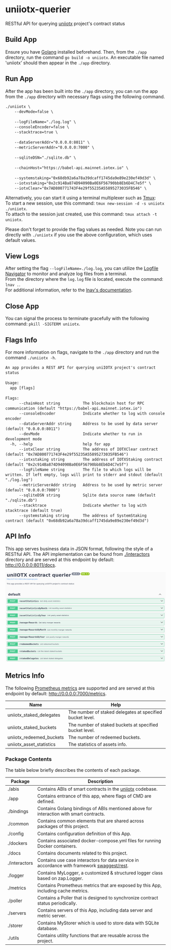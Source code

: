 # uniiotx-querier
RESTful API for querying [uniiotx](https://github.com/Bedrock-Technology/uniiotx) project's contract status

## Build App
Ensure you have [Golang](https://go.dev/) installed beforehand. Then, from the `./app` directory,
run the command `go build -o uniiotx`. An executable file named 'uniiotx' should then appear in the `./app` directory.

## Run App
After the app has been built into the `./app` directory,
you can run the app from the `./app` directory with necessary flags using the following command.

```
./uniiotx \
    --devMode=false \
    
    --logFileName="./log.log" \
    --consoleEncoder=false \
    --stacktrace=true \
    
    --dataServerAddr="0.0.0.0:8011" \
    --metricServerAddr="0.0.0.0:7000" \
    
    --sqliteDSN="./sqlite.db" \
        
    --chainHost="https://babel-api.mainnet.iotex.io" \
    
    --systemstaking="0x68db92a6a78a39dcaff1745da9e89e230ef49d3d" \
    --iotxstaking="0x2c914Ba874D94090Ba0E6F56790bb8Eb6D4C7e5f" \
    --iotxClear="0x7AD800771743F4e29f55235A55895273035FB546" \
```

Alternatively, you can start it using a terminal multiplexer such as [Tmux](https://github.com/tmux/tmux/wiki):  
To start a new session, use this command: `tmux new-session -d -s uniiotx ./uniiotx`.  
To attach to the session just created, use this command: `tmux attach -t uniiotx`.

Please don't forget to provide the flag values as needed. Note you can run directly with `./uniiotx` if you use the above configuration, which uses default values.

## View Logs
After setting the flag `--logFileName=./log.log`, you can utilize the [Logfile Navigator](https://lnav.org/) to monitor
and analyze log files from a terminal.   
From the directory where the `log.log` file is located, execute the command: `lnav .`.   
For additional information, refer to the [lnav's documentation](https://lnav.org/docs).

## Close App
You can signal the process to terminate gracefully with the following command: `pkill -SIGTERM uniiotx`.

## Flags Info
For more information on flags, navigate to the `./app` directory and run the command `./uniiotx -h`.

```
An app provides a REST API for querying uniIOTX project's contract status

Usage:
  app [flags]

Flags:
      --chainHost string          The blockchain host for RPC communication (default "https://babel-api.mainnet.iotex.io")
      --consoleEncoder            Indicate whether to log with console encoder
      --dataServerAddr string     Address to be used by data server (default "0.0.0.0:8011")
      --devMode                   Indicate whether to run in development mode
  -h, --help                      help for app
      --iotxClear string          The address of IOTXClear contract (default "0x7AD800771743F4e29f55235A55895273035FB546")
      --iotxstaking string        The address of IOTXStaking contract (default "0x2c914Ba874D94090Ba0E6F56790bb8Eb6D4C7e5f")
      --logFileName string        The file to which logs will be written. If left empty, logs will print to stderr and stdout (default "./log.log")
      --metricServerAddr string   Address to be used by metric server (default "0.0.0.0:7000")
      --sqliteDSN string          Sqlite data source name (default "./sqlite.db")
      --stacktrace                Indicate whether to log with stacktrace (default true)
      --systemstaking string      The address of SystemStaking contract (default "0x68db92a6a78a39dcaff1745da9e89e230ef49d3d")
```
## API Info
This app serves business data in JSON format, following the style of a RESTful API.
The API implementation can be found from [./interactors](https://github.com/Bedrock-Technology/uniiotx-querier/tree/main/interactors) directory
and are served at this endpoint by default: http://0.0.0.0:8011/docs.

![swagger-UI](./docs/swagger-UI.png)

## Metrics Info
The following [Prometheus metrics](https://github.com/Bedrock-Technology/uniiotx-querier/tree/main/metrics) are supported
and are served at this endpoint by default: http://0.0.0.0:7000/metrics.

| Name                     | Help                                                      |
|--------------------------|-----------------------------------------------------------|
| uniiotx_staked_delegates | The number of staked delegates at specified bucket level. |
| uniiotx_staked_buckets   | The number of staked buckets at specified bucket level.   |
| uniiotx_redeemed_buckets | The number of redeemed buckets.                           |
| uniiotx_asset_statistics | The statistics of assets info.                            |


### Package Contents
The table below briefly describes the contents of each package.

| Package       | Description                                                                                                                    |
|---------------|--------------------------------------------------------------------------------------------------------------------------------|
| ./abis        | Contains ABIs of smart contracts in the [uniiotx](https://github.com/Bedrock-Technology/uniiotx) codebase.                     |
| ./app         | Contains entrance of this app, where flags of CMD are defined.                                                                 |
| ./bindings    | Contains Golang bindings of ABIs mentioned above for interaction with smart contracts.                                         |
| ./common      | Contains common elements that are shared across packages of this project.                                                      |
| ./config      | Contains configuration definition of this App.                                                                                 |
| ./dockers     | Contains associated docker-compose.yml files for running Docker containers.                                                    |
| ./docs        | Contains documents related to this project.                                                                                    |
| ./interactors | Contains use case interactors for data service in accordance with framework [swaggest/rest](https://github.com/swaggest/rest). | 
| ./logger      | Contains MyLogger, a customized & structured logger class based on zap.Logger.                                                 |
| ./metrics     | Contains Prometheus metrics that are exposed by this App, including cache metrics.                                             |
| ./poller      | Contains a Poller that is designed to synchronize contract status periodically.                                                |
| ./servers     | Contains servers of this App, including data server and metric server.                                                         |
| ./storer      | Contains MyStorer which is used to store data with SQLite database.                                                            |
| ./utils       | Contains utility functions that are reusable across the project.                                                               |
